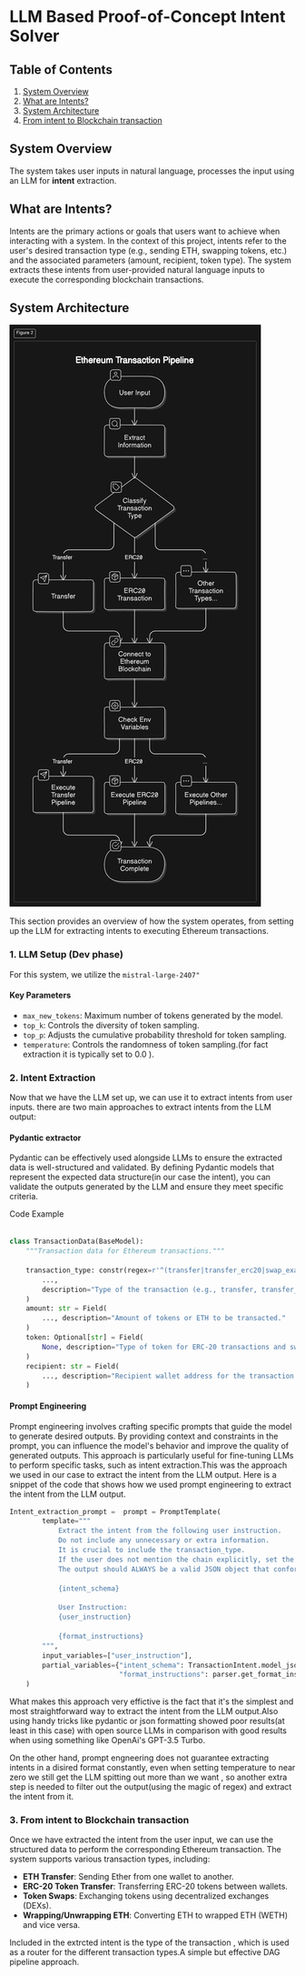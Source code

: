 # LLM Based Proof-of-Concept **Intent** Solver 

## Table of Contents
1. [System Overview](#system-overview)
2. [What are Intents?](#what-are-intents)
3. [System Architecture](#system-architecture)
4. [From intent to Blockchain transaction](#from-intent-to-blockchain-transaction)

## System Overview
The system takes user inputs in natural language, processes the input using an LLM for **intent** extraction.


## What are Intents?
Intents are the primary actions or goals that users want to achieve when interacting with a system. In the context of this project, intents refer to the user's desired transaction type (e.g., sending ETH, swapping tokens, etc.) and the associated parameters (amount, recipient, token type). The system extracts these intents from user-provided natural language inputs to execute the corresponding blockchain transactions.

## System Architecture
![img.png](../data/img.png)

This section provides an overview of how the system operates, from setting up the LLM for extracting intents to executing Ethereum transactions.

### 1. **LLM Setup (Dev phase)**

For this system, we utilize the `mistral-large-2407"` 



#### Key Parameters
- `max_new_tokens`: Maximum number of tokens generated by the model.
- `top_k`: Controls the diversity of token sampling.
- `top_p`: Adjusts the cumulative probability threshold for token sampling.
- `temperature`: Controls the randomness of token sampling.(for fact extraction it is typically set to 0.0 ).

### 2. **Intent Extraction**
Now that we have the LLM set up, we can use it to extract intents from user inputs. there are two main approaches to extract intents from the LLM output:
   #### Pydantic extractor
Pydantic can be effectively used alongside LLMs to ensure the extracted data is well-structured and validated. By defining Pydantic models that represent the expected data structure(in our case the intent), you can validate the outputs generated by the LLM and ensure they meet specific criteria.

Code Example
```python

class TransactionData(BaseModel):
    """Transaction data for Ethereum transactions."""

    transaction_type: constr(regex=r'^(transfer|transfer_erc20|swap_exact_tokens_for_tokens|swap_tokens_for_exact_tokens|swap_exact_eth_for_tokens|swap_eth_for_exact_tokens|wrap|unwrap)$') = Field(
        ...,
        description="Type of the transaction (e.g., transfer, transfer_erc20, swap, etc.)."
    )
    amount: str = Field(
        ..., description="Amount of tokens or ETH to be transacted."
    )
    token: Optional[str] = Field(
        None, description="Type of token for ERC-20 transactions and swaps."
    )
    recipient: str = Field(
        ..., description="Recipient wallet address for the transaction."
    )
```
   #### Prompt Engineering
Prompt engineering involves crafting specific prompts that guide the model to generate desired outputs. By providing context and constraints in the prompt, you can influence the model's behavior and improve the quality of generated outputs. This approach is particularly useful for fine-tuning LLMs to perform specific tasks, such as intent extraction.This was the approach we used in our case to extract the intent from the LLM output.
Here is a snippet of the code that shows how we used prompt engineering to extract the intent from the LLM output.
```python
Intent_extraction_prompt =  prompt = PromptTemplate(
        template="""
            Extract the intent from the following user instruction. 
            Do not include any unnecessary or extra information.
            It is crucial to include the transaction_type.
            If the user does not mention the chain explicitly, set the "chain" field to null.
            The output should ALWAYS be a valid JSON object that conforms to the following schema:

            {intent_schema}

            User Instruction:
            {user_instruction}

            {format_instructions}
        """,
        input_variables=["user_instruction"],
        partial_variables={"intent_schema": TransactionIntent.model_json_schema(),
                           "format_instructions": parser.get_format_instructions()},
    )
```
What makes this approach very effictive is the fact that it's the simplest and most straightforward way to extract the intent from the LLM output.Also using handy tricks like pydantic or json formatting showed poor results(at least in this case) with open source LLMs in comparison with good results when using something like OpenAi's GPT-3.5 Turbo.

On the other hand, prompt engneering does not guarantee extracting intents in a disired format constantly, even when setting temperature to near zero we still get the LLM spitting out more than we want , so another extra step is needed to filter out the output(using the magic of regex) and extract the intent from it.

### 3. **From intent to Blockchain transaction**

Once we have extracted the intent from the user input, we can use the structured data to perform the corresponding Ethereum transaction. The system supports various transaction types, including:
- **ETH Transfer**: Sending Ether from one wallet to another.
- **ERC-20 Token Transfer**: Transferring ERC-20 tokens between wallets.
- **Token Swaps**: Exchanging tokens using decentralized exchanges (DEXs).
- **Wrapping/Unwrapping ETH**: Converting ETH to wrapped ETH (WETH) and vice versa.

Included in the extrcted intent is the type of the transaction , which is used as a router for the different transaction types.A simple but effective DAG pipeline approach.


